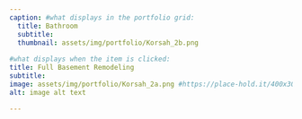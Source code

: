```yaml
---
caption: #what displays in the portfolio grid:
  title: Bathroom
  subtitle:
  thumbnail: assets/img/portfolio/Korsah_2b.png
  
#what displays when the item is clicked:
title: Full Basement Remodeling
subtitle: 
image: assets/img/portfolio/Korsah_2a.png #https://place-hold.it/400x300 main image, can be a link or a file in assets/img/portfolio
alt: image alt text

---
```

<!-- Use this area to describe your project. **Markdown** supported.

optional info list (delete if not using):

{:.list-inline} 
- Date: 
- Client: 
- Category: 
 -->
